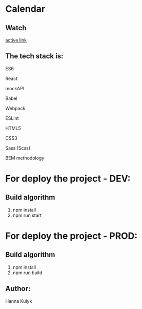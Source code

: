 # Calendar

## Watch

[active link](https://elegant-edison-e037a0.netlify.app/ 'netlify.com')

## The tech stack is:

ES6

React

mockAPI

Babel

Webpack

ESLint

HTML5

CSS3

Sass (Scss)

BEM methodology

# For deploy the project - DEV:

## Build algorithm

1. npm install
2. npm run start

# For deploy the project - PROD:

## Build algorithm

1. npm install
2. npm run build

## Author:

Hanna Kulyk
